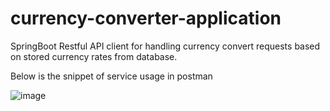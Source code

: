 # currency-converter-application
SpringBoot Restful API client for handling currency convert requests based on stored currency rates from database.

Below is the snippet of service usage in postman

![image](https://user-images.githubusercontent.com/68410860/215248616-5c335803-eefc-4282-9d37-adfd7f8f81b2.png)
